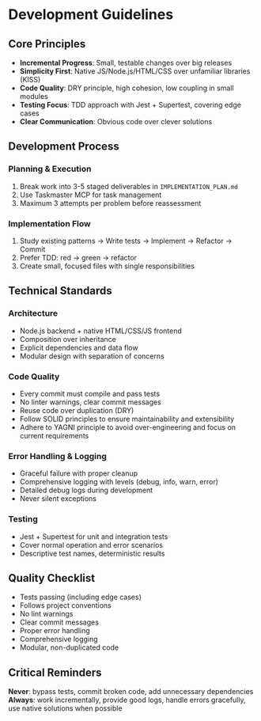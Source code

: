 # Development Guidelines

## Core Principles

- **Incremental Progress**: Small, testable changes over big releases
- **Simplicity First**: Native JS/Node.js/HTML/CSS over unfamiliar libraries (KISS)
- **Code Quality**: DRY principle, high cohesion, low coupling in small modules
- **Testing Focus**: TDD approach with Jest + Supertest, covering edge cases
- **Clear Communication**: Obvious code over clever solutions

## Development Process

### Planning & Execution

1. Break work into 3-5 staged deliverables in `IMPLEMENTATION_PLAN.md`
2. Use Taskmaster MCP for task management
3. Maximum 3 attempts per problem before reassessment

### Implementation Flow

1. Study existing patterns → Write tests → Implement → Refactor → Commit
2. Prefer TDD: red → green → refactor
3. Create small, focused files with single responsibilities

## Technical Standards

### Architecture

- Node.js backend + native HTML/CSS/JS frontend
- Composition over inheritance
- Explicit dependencies and data flow
- Modular design with separation of concerns

### Code Quality

- Every commit must compile and pass tests
- No linter warnings, clear commit messages
- Reuse code over duplication (DRY)
- Follow SOLID principles to ensure maintainability and extensibility
- Adhere to YAGNI principle to avoid over-engineering and focus on current requirements

### Error Handling & Logging

- Graceful failure with proper cleanup
- Comprehensive logging with levels (debug, info, warn, error)
- Detailed debug logs during development
- Never silent exceptions

### Testing

- Jest + Supertest for unit and integration tests
- Cover normal operation and error scenarios
- Descriptive test names, deterministic results

## Quality Checklist

- Tests passing (including edge cases)
- Follows project conventions
- No lint warnings
- Clear commit messages
- Proper error handling
- Comprehensive logging
- Modular, non-duplicated code

## Critical Reminders

**Never**: bypass tests, commit broken code, add unnecessary dependencies
**Always**: work incrementally, provide good logs, handle errors gracefully, use native solutions when possible
